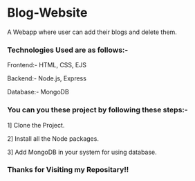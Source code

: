 # Blog-Website
A Webapp where user can add their blogs and delete them. 

### Technologies Used are as follows:-

Frontend:- HTML, CSS, EJS

Backend:- Node.js, Express

Database:- MongoDB

### You can you these project by following these steps:-

1] Clone the Project.

2] Install all the Node packages.

3] Add MongoDB in your system for using database.

### Thanks for Visiting my Repositary!!
